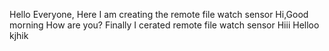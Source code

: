 Hello Everyone, Here I am creating the remote file watch sensor
Hi,Good morning
How are you?
Finally I cerated remote file watch sensor
Hiii
Helloo
kjhik

